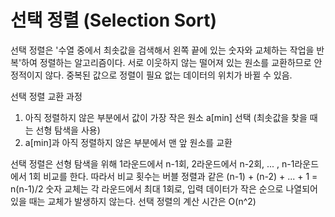 # 선택 정렬 (Selection Sort)

선택 정렬은 '수열 중에서 최솟값을 검색해서 왼쪽 끝에 있는 숫자와 교체하는 작업을 반복'하여 정렬하는 알고리즘이다. 
서로 이웃하지 않는 떨어져 있는 원소를 교환하므로 안정적이지 않다. 중복된 값으로 정렬이 필요 없는 데이터의 위치가 바뀔 수 있음.

선택 정렬 교환 과정
1. 아직 정렬하지 않은 부분에서 값이 가장 작은 원소 a[min] 선택 (최솟값을 찾을 때는 선형 탐색을 사용)
2. a[min]과 아직 정렬하지 않은 부분에서 맨 앞 원소를 교환

선택 정렬은 선형 탐색을 위해 1라운드에서 n-1회, 2라운드에서 n-2회, ... , n-1라운드에서 1회 비교를 한다.
따라서 비교 횟수는 버블 정렬과 같은 (n-1) + (n-2) + ... + 1 = n(n-1)/2
숫자 교체는 각 라운드에서 최대 1회로, 입력 데이터가 작은 순으로 나열되어 있을 때는 교체가 발생하지 않는다. 
선택 정렬의 계산 시간은 O(n^2)


